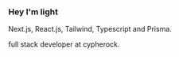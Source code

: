 ### Hey I'm light

<p style="width: 400px">
</p>
Next.js, React.js, Tailwind, Typescript and Prisma. 

full stack developer at cypherock.
